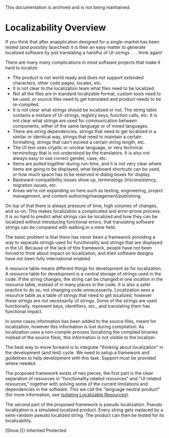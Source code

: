 This documentation is archived and is not being maintained.

# Localizability Overview

If you think that after anapplication designed for a single-market has been tested (and possibly launched) it is then an easy matter to generate localized software by just translating a handful of UI-strings . . . think again!

There are many many complications in most software projects that make it hard to localize:

-   The product is not world ready and does not support extended characters, other code pages, locales, etc.
-   It is not clear to the localization team what files need to be localized.
-   Not all the files are in standard localizable format, custom tools need to be used, or source files need to get translated and product needs to be re-compiled.
-   It is not clear what strings should be localized or not. The string table contains a mixture of UI-strings, registry keys, function calls, etc. It is not clear what strings are used for communication between components, either of the same language or of mixed languages.
-   There are string dependencies, strings that need to get localized in a similar or identical way, strings that need to maintain a certain formatting, strings that can't exceed a certain string length, etc.
-   The UI text uses cryptic or unclear language, or very technical terminology that is not understood by the translators. It is also not always easy to use correct gender, case, etc.
-   Items are pulled together during run-time, and it is not very clear where items are going to be displayed, what keyboard shortcuts can be used, or how much space has to be reserved in dialog boxes for display.
-   Backward-compatibility issues show up, terminology (in)consistency, migration issues, etc.
-   Areas we're not expanding on here such as testing, engineering, project management, and content authoring/management/publishing.

On top of that there is always pressure of time, high volumes of changes, and so on. This makes localization a complicated and error-prone process. It is so hard to predict what strings can be localized and how they can be localized without introducing functional errors, that translating software strings can be compared with walking in a mine field.

The basic problem is that there has never been a framework providing a way to separate strings used for functionality and strings that are displayed in the UI. Because of the lack of this framework, people have not been forced to think about impact on localization, and their software designs have not been fully international enabled.

A resource table means different things for development as for localization. A resource table for development is a central storage of strings used in the code. If the string changes, the string can be changed in one location in the resource table, instead of in many places in the code. It is also a safer practice to do so, not changing code unnecessarily. Localization sees a resource table as a table of strings that need to get localized, however these strings are not necessarily UI strings. Some of the strings are used functionally, represent keys, identifiers, etc., and translating them has functional impact.

In some cases information has been added to the source files, meant for localization, however this information is lost during compilation. As localization uses a non-compile process (localizing the compiled binaries instead of the source files), this information is not visible to the localizer.

The best way to move forward is to integrate "thinking about localization" in the development (and test) cycle. We need to setup a framework and guidelines to help development with this task. Support must be provided where needed.

The proposed framework exists of two pieces, the first part is the clear separation of resources in "functionality related resources" and "UI related resources," together with solving some of the current limitations and dependencies in the software. This we call the "language neutral product" (for more information, see [Isolating Localizable Resources](https://msdn.microsoft.com/globalization/mt662338)).

The second part of the proposed framework is pseudo localization. Pseudo localization is a simulated localized product. Every string gets replaced by a semi-random pseudo localized string. The product can then be tested for its localizability.

[Show:]{} Inherited Protected
